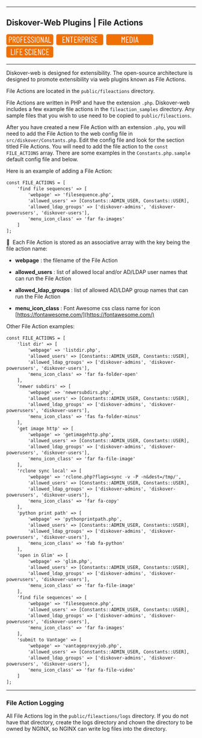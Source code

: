 <p id="plugins_file_actions"></p>

___
## Diskover-Web Plugins | File Actions

<img src="images/button_edition_professional.png" width="125">&nbsp;&nbsp;<img src="images/button_edition_enterprise.png" width="125">&nbsp;&nbsp;<img src="images/button_edition_media.png" width="125">&nbsp;&nbsp;<img src="images/button_edition_life_science.png" width="125">
___

Diskover-web is designed for extensibility. The open-source architecture is designed to promote extensibility via web plugins known as File Actions.

File Actions are located in the `public/fileactions` directory.

File Actions are written in PHP and have the extension `.php`. Diskover-web includes a few example file actions in the `fileaction_samples` directory. Any sample files that you wish to use need to be copied to `public/fileactions`.

After you have created a new File Action with an extension `.php`, you will need to add the File Action to the web config file in `src/diskover/Constants.php`. Edit the config file and look for the section titled File Actions. You will need to add the file action to the `const FILE_ACTIONS` array. There are some examples in the `Constants.php.sample` default config file and below.

Here is an example of adding a File Action:

```
const FILE_ACTIONS = [
    'find file sequences' => [
        'webpage' => 'filesequence.php',
        'allowed_users' => [Constants::ADMIN_USER, Constants::USER],
        'allowed_ldap_groups' => ['diskover-admins', 'diskover-powerusers', 'diskover-users'],
        'menu_icon_class' => 'far fa-images'
    ]
];
```

🔴 &nbsp;Each File Action is stored as an associative array with the key being the file action name:

- **webpage** : the filename of the File Action

- **allowed_users** : list of allowed local and/or AD/LDAP user names that can run the File Action

- **allowed_ldap_groups** : list of allowed AD/LDAP group names that can run the File Action

- **menu_icon_class** : Font Awesome css class name for icon [https://fontawesome.com/](https://fontawesome.com/)

Other File Action examples:

```
const FILE_ACTIONS = [
    'list dir' => [
        'webpage' => 'listdir.php',
        'allowed_users' => [Constants::ADMIN_USER, Constants::USER],
        'allowed_ldap_groups' => ['diskover-admins', 'diskover-powerusers', 'diskover-users'],
        'menu_icon_class' => 'far fa-folder-open'
    ],
    'newer subdirs' => [
        'webpage' => 'newersubdirs.php',
        'allowed_users' => [Constants::ADMIN_USER, Constants::USER],
        'allowed_ldap_groups' => ['diskover-admins', 'diskover-powerusers', 'diskover-users'],
        'menu_icon_class' => 'fas fa-folder-minus'
    ],
    'get image http' => [
        'webpage' => 'getimagehttp.php',
        'allowed_users' => [Constants::ADMIN_USER, Constants::USER],
        'allowed_ldap_groups' => ['diskover-admins', 'diskover-powerusers', 'diskover-users'],
        'menu_icon_class' => 'far fa-file-image'
    ],
    'rclone sync local' => [
        'webpage' => 'rclone.php?flags=sync -v -P -n&dest=/tmp/',
        'allowed_users' => [Constants::ADMIN_USER, Constants::USER],
        'allowed_ldap_groups' => ['diskover-admins', 'diskover-powerusers', 'diskover-users'],
        'menu_icon_class' => 'far fa-copy'
    ],
    'python print path' => [
        'webpage' => 'pythonprintpath.php',
        'allowed_users' => [Constants::ADMIN_USER, Constants::USER],
        'allowed_ldap_groups' => ['diskover-admins', 'diskover-powerusers', 'diskover-users'],
        'menu_icon_class' => 'fab fa-python'
    ],
    'open in Glim' => [
        'webpage' => 'glim.php',
        'allowed_users' => [Constants::ADMIN_USER, Constants::USER],
        'allowed_ldap_groups' => ['diskover-admins', 'diskover-powerusers', 'diskover-users'],
        'menu_icon_class' => 'far fa-file-image'
    ],
    'find file sequences' => [
        'webpage' => 'filesequence.php',
        'allowed_users' => [Constants::ADMIN_USER, Constants::USER],
        'allowed_ldap_groups' => ['diskover-admins', 'diskover-powerusers', 'diskover-users'],
        'menu_icon_class' => 'far fa-images'
    ],
    'submit to Vantage' => [
        'webpage' => 'vantageproxyjob.php',
        'allowed_users' => [Constants::ADMIN_USER, Constants::USER],
        'allowed_ldap_groups' => ['diskover-admins', 'diskover-powerusers', 'diskover-users'],
        'menu_icon_class' => 'far fa-file-video'
    ]
];
```

___

### File Action Logging

All File Actions log in the `public/fileactions/logs` directory. If you do not have that directory, create the logs directory and chown the directory to be owned by NGINX, so NGINX can write log files into the directory.
